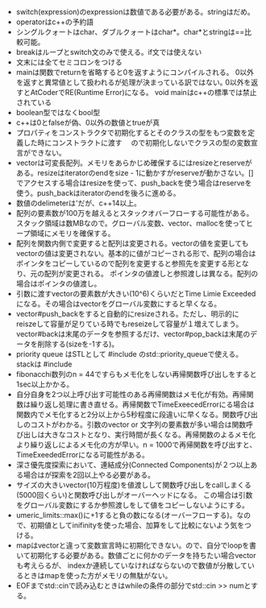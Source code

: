 - switch(expression)のexpressionは数値である必要がある。stringはだめ。
- operatorはc++の予約語
- シングルクォートはchar、ダブルクォートはchar*。char*とstringは==比較可能。
- breakはループとswitch文のみで使える。if文では使えない
- 文末には全てセミコロンをつける
- mainは関数でreturnを省略すると0を返すようにコンパイルされる。
  0以外を返すと異常値として扱われるが処理が決まっている訳ではない｡
  0以外を返すとAtCoderでRE(Runtime Error)になる。
  void mainはc++の標準では禁止されている
- boolean型ではなくbool型
- c++は0とfalseが偽、0以外の数値とtrueが真
- プロパティをコンストラクタで初期化するとそのクラスの型をもつ変数を定義した時にコンストラクトに渡す
　ので初期化しないでクラスの型の変数宣言ができない。
- vectorは可変長配列。メモリをあらかじめ確保するにはresizeとreserveがある。resizeはiteratorのendをsize - 1に動かすがreserveが動かさない。[]でアクセスする場合はresizeを使って、push_backを使う場合はreserveを使う。push_backはiteratorのendを後ろに進める。
- 数値のdelimeterは'だが、c++14以上。
- 配列の要素数が100万を越えるとスタックオバーフローする可能性がある。スタック領域は数MBなので。グローバル変数、vector、mallocを使ってヒープ領域にメモリを確保する。
- 配列を関数内側で変更すると配列は変更される。vectorの値を変更してもvectorの値は変更されない。基本的に値がコピーされる形で、配列の場合はポインタをコピーしているので配列を変更すると参照先を変更する形となり、元の配列が変更される。
ポインタの値渡しと参照渡しは異なる。配列の場合はポインタの値渡し。
- 引数に渡すvectorの要素数が大きい(10^6)くらいだとTime Limie Exceededになる。その場合はvectorをグローバル変数にすると早くなる。
- vector#push_backをすると自動的にresizeされる。ただし、明示的にreiszeして容量が足りている時でもreseizeして容量が１増えてしまう。vector#backは末尾のデータを参照するだけ、vector#pop_backは末尾のデータを削除する(sizeを-1する)。
- priority queue はSTLとして #include <queue>のstd::priority_queueで使える。stackは #include <stack>
- fibonacchi数列のn = 44ですらもメモ化をしない再帰関数呼び出しをすると1sec以上かかる。
- 自分自身を2つ以上呼び出す可能性のある再帰関数はメモ化が有効。再帰関数は繰り返し処理に書き直せる。再帰関数でTimeExeecedErrorにる場合は関数内でメモ化すると2分以上から5秒程度に段違いに早くなる。関数呼び出しのコストがわかる。引数のvector or 文字列の要素数が多い場合は関数呼び出しは大きなコストとなり、実行時間が長くなる。再帰関数のよるメモ化より繰り返しによるメモ化の方が早い。n = 1000で再帰関数を呼び出すと、TimeExeededErrorになる可能性がある。
- 深さ優先度探索において、連結成分(Connected Components)が２つ以上ある場合はが探索を2回以上やる必要がある。
- サイズの大きいvector(10万程度)を値渡しして関数呼び出しをcallしまくる(5000回くらい)と関数呼び出しがオーバーヘッドになる。
この場合は引数をグローバル変数にするか参照渡しをして値をコピーしないようにする。
- umeric_limits<int>::max()に+1すると負の数になる(オーバーフローする)。なので、初期値としてinifinityを使った場合、加算をして比較にないよう気をつける。
- mapはvectorと違って変数宣言時に初期化できない。ので、自分でloopを書いて初期化する必要がある。数値ごとに何かのデータを持ちたい場合vectorも考えらるが、
indexか連続していなければならないので数値が分散しているときはmapを使った方がメモリの無駄がない。
- EOFまでstd::cinで読み込むときはwhileの条件の部分でstd::cin >> numとする。
